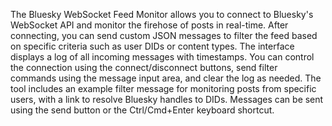The Bluesky WebSocket Feed Monitor allows you to connect to Bluesky's WebSocket API and monitor the firehose of posts in real-time. After connecting, you can send custom JSON messages to filter the feed based on specific criteria such as user DIDs or content types. The interface displays a log of all incoming messages with timestamps. You can control the connection using the connect/disconnect buttons, send filter commands using the message input area, and clear the log as needed. The tool includes an example filter message for monitoring posts from specific users, with a link to resolve Bluesky handles to DIDs. Messages can be sent using the send button or the Ctrl/Cmd+Enter keyboard shortcut.

<!-- Generated from commit: 7c6af8eeabc7682b5f9ec2621e34bc771c5471d8 -->